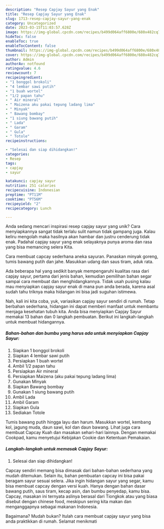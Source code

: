 ```yaml
---
description: "Resep Capjay Sayur yang Enak"
title: "Resep Capjay Sayur yang Enak"
slug: 1713-resep-capjay-sayur-yang-enak
category: Uncategorized
date: 2023-03-15T11:03:57.628Z
image: https://img-global.cpcdn.com/recipes/b499d064aff6800e/680x482cq70/capjay-sayur-foto-resep-utama.jpg
hideToc: false
enableToc: true
enableTocContent: false
thumbnail: https://img-global.cpcdn.com/recipes/b499d064aff6800e/680x482cq70/capjay-sayur-foto-resep-utama.jpg
cover: https://img-global.cpcdn.com/recipes/b499d064aff6800e/680x482cq70/capjay-sayur-foto-resep-utama.jpg
author: Admin
authorAv: notfound
ratingvalue: 4.6
reviewcount: 7
recipeingredient:
- "1 bonggol brokoli"
- "4 lembar sawi putih"
- "1 buah wortel"
- "1/2 papan tahu"
- " Air mineral"
- " Maizena aku pakai tepung ladang lima"
- " Minyak"
- " Bawang bombay"
- "1 siung bawang putih"
- " Lada"
- " Garam"
- " Gula"
- " Totole"
recipeinstructions:

- "Selesai dan siap dihidangkan!"
categories:
- Resep
tags:
- capjay
- sayur

katakunci: capjay sayur 
nutrition: 251 calories
recipecuisine: Indonesian
preptime: "PT11M"
cooktime: "PT56M"
recipeyield: "2"
recipecategory: Lunch

---
```





Anda sedang mencari inspirasi resep capjay sayur yang unik? Cara menyiapkannya sangat tidak terlalu sulit namun tidak gampang juga. Kalau keliru mengolah maka hasilnya akan hambar dan justru cenderung tidak enak. Padahal capjay sayur yang enak selayaknya punya aroma dan rasa yang bisa memancing selera Kita.





Cara membuat capcay sederhana aneka sayuran. Panaskan minyak goreng, tumis bawang putih dan jahe. Masukkan udang dan saus tiram, aduk rata.

Ada beberapa hal yang sedikit banyak mempengaruhi kualitas rasa dari capjay sayur, pertama dari jenis bahan, kemudian pemilihan bahan segar sampai cara membuat dan menghidangkannya. Tidak usah pusing kalau mau menyiapkan capjay sayur enak di mana pun anda berada, karena asal sudah tahu triknya maka hidangan ini bisa jadi suguhan istimewa.






Nah, kali ini kita coba, yuk, variasikan capjay sayur sendiri di rumah. Tetap berbahan sederhana, hidangan ini dapat memberi manfaat untuk membantu menjaga kesehatan tubuh kita. Anda bisa menyiapkan Capjay Sayur memakai 13 bahan dan 0 langkah pembuatan. Berikut ini langkah-langkah untuk membuat hidangannya.

<!--inarticleads1-->

##### Bahan-bahan dan bumbu yang harus ada untuk menyiapkan Capjay Sayur:

1. Siapkan 1 bonggol brokoli
1. Siapkan 4 lembar sawi putih
1. Persiapkan 1 buah wortel
1. Ambil 1/2 papan tahu
1. Persiapkan  Air mineral
1. Persiapkan  Maizena (aku pakai tepung ladang lima)
1. Gunakan  Minyak
1. Siapkan  Bawang bombay
1. Gunakan 1 siung bawang putih
1. Ambil  Lada
1. Ambil  Garam
1. Siapkan  Gula
1. Sediakan  Totole


Tumis bawang putih hingga layu dan harum. Masukkan wortel, kembang kol, jagung muda, daun sawi, kol dan daun bawang. Lihat juga cara membuat Capcay Kuah dan masakan sehari-hari lainnya. Dengan memakai Cookpad, kamu menyetujui Kebijakan Cookie dan Ketentuan Pemakaian. 

<!--inarticleads2-->

##### Langkah-langkah untuk memasak Capjay Sayur:


1. Selesai dan siap dihidangkan!

Capcay sendiri memang bisa dimasak dari bahan-bahan sederhana yang mudah ditemukan. Selain itu, bahan pembuatan capcay ini bisa pakai beragam sayur sesuai selera. Jika ingin hidangan sayur yang segar, kamu bisa membuat capcay dengan versi kuah. Hanya dengan bahan dasar bawang putih, saus tiram, kecap asin, dan bumbu penyedap, kamu bisa. Capcay, masakan ini ternyata aslinya berasal dari Tiongkok atau yang biasa disebut dengan chinese food, meskipun sering kita makan dan menganggapnya sebagai makanan Indonesia. 

Bagaimana? Mudah bukan? Itulah cara membuat capjay sayur yang bisa anda praktikkan di rumah. Selamat menikmati
